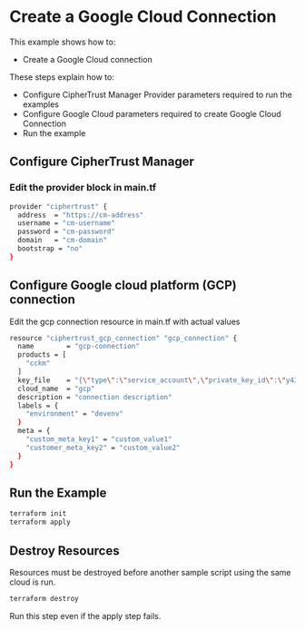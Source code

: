 # Create a Google Cloud Connection

This example shows how to:
- Create a Google Cloud connection

These steps explain how to:
- Configure CipherTrust Manager Provider parameters required to run the examples
- Configure Google Cloud parameters required to create Google Cloud Connection
- Run the example


## Configure CipherTrust Manager

### Edit the provider block in main.tf

```bash
provider "ciphertrust" {
  address  = "https://cm-address"
  username = "cm-username"
  password = "cm-password"
  domain   = "cm-domain"
  bootstrap = "no"
}
```

## Configure Google cloud platform (GCP) connection
Edit the gcp connection resource in main.tf with actual values
```bash
resource "ciphertrust_gcp_connection" "gcp_connection" {
  name        = "gcp-connection"
  products = [
    "cckm"
  ]
  key_file    = "{\"type\":\"service_account\",\"private_key_id\":\"y437c51g956b8ab4908yb41541262a2fa3b0f84f\",\"private_key\":\"-----BEGIN RSA PRIVATE KEY-----\\nMIICXAIBAAKBgQDnC1YYTtcpsbj6cV9M/1rOhEYWG9iNdnsMCK0AjMRtb79toU2v\\nyW0JfJR/sR2vqFMD1wJFgpayqo5GDPa8Us23I/vvyWCkatouGYO27r84y5G2h74a\\nZnnEaK7uLQ2OdGNHWcZv8gZhy7X5e6RJfKVVlYrgYtfEKv55E9dQSZrohQIDAQAB\\nAoGAbzre7P7vyQvdkPyJs+jvj6LQlw462AflPyriFvSuED2PPDk+zFU9oCaQ21Sq\\nhQmVRbD6T/qJkGRZ8FGHa6y1if6UVbUymr+0a1hIM7BbPwsG2hLXznYjXWZ8WFDb\\nQyRWTZh4Zj0Br2DtoRjQOG8CHhC7LuFx434acu12VXxN8vUCQQDtS8GRzktOWRBL\\n2l7MWCja3lkqyYR2Ns+tw79eEAYVrGsFZLu6gAMdmn53M+eO5h++Ypr7G+bazvwC\\nD1XtiN+7AkEA+UFuq04YR3lTpCN1OeJ0VKXatVMFMjAejulHF3d3tRc4pIfAjgTk\\n4M+K9y++4QtVdhsGO9sk1jwfHrRTn340vwJBAIJ25DYF9eFdllgd94Dh95ReKygb\\nI3jbKdOfi9drd+zynuSYPZ6MQypDhsSDBQzL+SfzjsIA1Sv4IRYA2H2Ag4ECQAYw\\nHKo+DxY/KddqVe+w8ohjcbGMtRVQ4oFTw0MO4Tbqs6pKAHrGHlSCcoW+drOpj16W\\nPypfP2PeLDub6HOOM4sCQGWUXaHqJzfy2nHRAkr9WJEGgEMCMlGtFuMPH/Jc7aUt\\nNXk9HfcpVO/spIVpyL7x480hq5DHn7KaGwi+Lk2W0A8=\\n-----END RSA PRIVATE KEY-----\\n\\n\",\"client_email\":\"test@some-project.iam.gserviceaccount.com\"}"
  cloud_name  = "gcp"
  description = "connection description"
  labels = {
    "environment" = "devenv"
  }
  meta = {
    "custom_meta_key1" = "custom_value1"
    "customer_meta_key2" = "custom_value2"
  }
}
```

## Run the Example

```bash
terraform init
terraform apply
```

## Destroy Resources
Resources must be destroyed before another sample script using the same cloud is run.

```bash
terraform destroy
```

Run this step even if the apply step fails.